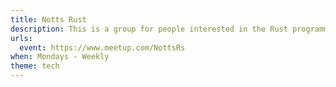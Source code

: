```yaml
---
title: Notts Rust
description: This is a group for people interested in the Rust programming language.
urls:
  event: https://www.meetup.com/NottsRs
when: Mondays - Weekly
theme: tech
---
```

